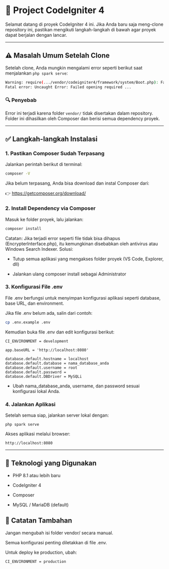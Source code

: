 # 🚀 Project CodeIgniter 4

Selamat datang di proyek CodeIgniter 4 ini. Jika Anda baru saja meng-clone repository ini, pastikan mengikuti langkah-langkah di bawah agar proyek dapat berjalan dengan lancar.

---

## ⚠️ Masalah Umum Setelah Clone

Setelah clone, Anda mungkin mengalami error seperti berikut saat menjalankan `php spark serve`:

```bash
Warning: require(.../vendor/codeigniter4/framework/system/Boot.php): Failed to open stream: No such file or directory
Fatal error: Uncaught Error: Failed opening required ...
```

### 🔍 Penyebab

Error ini terjadi karena folder `vendor/` tidak disertakan dalam repository. Folder ini dihasilkan oleh Composer dan berisi semua dependency proyek.

---

## ✅ Langkah-langkah Instalasi

### 1. Pastikan Composer Sudah Terpasang

Jalankan perintah berikut di terminal:

```bash
composer -V
```

Jika belum terpasang, Anda bisa download dan instal Composer dari:

👉 https://getcomposer.org/download/

### 2. Install Dependency via Composer

Masuk ke folder proyek, lalu jalankan:

```bash
composer install
```

Catatan: Jika terjadi error seperti file tidak bisa dihapus (EncrypterInterface.php), itu kemungkinan disebabkan oleh antivirus atau Windows Search Indexer. Solusi:

-   Tutup semua aplikasi yang mengakses folder proyek (VS Code, Explorer, dll)

-   Jalankan ulang composer install sebagai Administrator

### 3. Konfigurasi File .env

File .env berfungsi untuk menyimpan konfigurasi aplikasi seperti database, base URL, dan environment.

Jika file .env belum ada, salin dari contoh:

```bash
cp .env.example .env
```

Kemudian buka file .env dan edit konfigurasi berikut:

```
CI_ENVIRONMENT = development

app.baseURL = 'http://localhost:8080'

database.default.hostname = localhost
database.default.database = nama_database_anda
database.default.username = root
database.default.password =
database.default.DBDriver = MySQLi
```

-   Ubah nama_database_anda, username, dan password sesuai konfigurasi lokal Anda.

### 4. Jalankan Aplikasi

Setelah semua siap, jalankan server lokal dengan:

```
php spark serve
```

Akses aplikasi melalui browser:

```
http://localhost:8080
```

---

## 🧰 Teknologi yang Digunakan

-   PHP 8.1 atau lebih baru

-   CodeIgniter 4

-   Composer

-   MySQL / MariaDB (default)

## 📌 Catatan Tambahan

Jangan mengubah isi folder vendor/ secara manual.

Semua konfigurasi penting diletakkan di file .env.

Untuk deploy ke production, ubah:

```
CI_ENVIRONMENT = production
```

